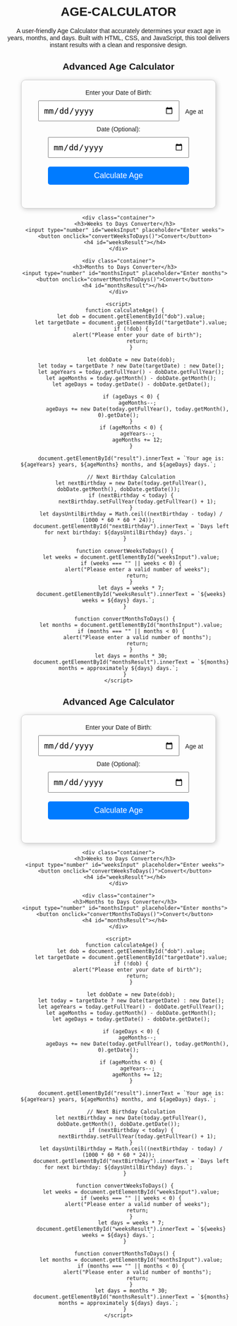 # AGE-CALCULATOR
A user-friendly Age Calculator that accurately determines your exact age in years, months, and days. Built with HTML, CSS, and JavaScript, this tool delivers instant results with a clean and responsive design.
<!DOCTYPE html>
<html lang="en">
<head>
    <meta charset="UTF-8">
    <meta name="viewport" content="width=device-width, initial-scale=1.0">
    <title>Advanced Age Calculator</title>
    <style>
        body {
            font-family: Arial, sans-serif;
            text-align: center;
            margin-top: 50px;
        }
        .container {
            max-width: 400px;
            margin: auto;
            padding: 20px;
            border: 1px solid #ccc;
            border-radius: 10px;
            box-shadow: 2px 2px 12px rgba(0, 0, 0, 0.2);
        }
        input, button {
            padding: 10px;
            margin: 10px;
            width: 80%;
            font-size: 18px;
        }
        button {
            cursor: pointer;
            background-color: #007bff;
            color: white;
            border: none;
            border-radius: 5px;
        }
        button:hover {
            background-color: #0056b3;
        }
    </style>
</head>
<body>
    <h2>Advanced Age Calculator</h2>
    <div class="container">
        <label for="dob">Enter your Date of Birth:</label>
        <input type="date" id="dob">
        <label for="targetDate">Age at Date (Optional):</label>
        <input type="date" id="targetDate">
        <button onclick="calculateAge()">Calculate Age</button>
        <h3 id="result"></h3>
        <h4 id="nextBirthday"></h4>
    </div>

    <div class="container">
        <h3>Weeks to Days Converter</h3>
        <input type="number" id="weeksInput" placeholder="Enter weeks">
        <button onclick="convertWeeksToDays()">Convert</button>
        <h4 id="weeksResult"></h4>
    </div>

    <div class="container">
        <h3>Months to Days Converter</h3>
        <input type="number" id="monthsInput" placeholder="Enter months">
        <button onclick="convertMonthsToDays()">Convert</button>
        <h4 id="monthsResult"></h4>
    </div>

    <script>
        function calculateAge() {
            let dob = document.getElementById("dob").value;
            let targetDate = document.getElementById("targetDate").value;
            if (!dob) {
                alert("Please enter your date of birth");
                return;
            }
            
            let dobDate = new Date(dob);
            let today = targetDate ? new Date(targetDate) : new Date();
            let ageYears = today.getFullYear() - dobDate.getFullYear();
            let ageMonths = today.getMonth() - dobDate.getMonth();
            let ageDays = today.getDate() - dobDate.getDate();

            if (ageDays < 0) {
                ageMonths--;
                ageDays += new Date(today.getFullYear(), today.getMonth(), 0).getDate();
            }
            if (ageMonths < 0) {
                ageYears--;
                ageMonths += 12;
            }

            document.getElementById("result").innerText = `Your age is: ${ageYears} years, ${ageMonths} months, and ${ageDays} days.`;
            
            // Next Birthday Calculation
            let nextBirthday = new Date(today.getFullYear(), dobDate.getMonth(), dobDate.getDate());
            if (nextBirthday < today) {
                nextBirthday.setFullYear(today.getFullYear() + 1);
            }
            let daysUntilBirthday = Math.ceil((nextBirthday - today) / (1000 * 60 * 60 * 24));
            document.getElementById("nextBirthday").innerText = `Days left for next birthday: ${daysUntilBirthday} days.`;
        }

        function convertWeeksToDays() {
            let weeks = document.getElementById("weeksInput").value;
            if (weeks === "" || weeks < 0) {
                alert("Please enter a valid number of weeks");
                return;
            }
            let days = weeks * 7;
            document.getElementById("weeksResult").innerText = `${weeks} weeks = ${days} days.`;
        }

        function convertMonthsToDays() {
            let months = document.getElementById("monthsInput").value;
            if (months === "" || months < 0) {
                alert("Please enter a valid number of months");
                return;
            }
            let days = months * 30;
            document.getElementById("monthsResult").innerText = `${months} months = approximately ${days} days.`;
        }
    </script>
</body>
</html>
<!DOCTYPE html>
<html lang="en">
<head>
    <meta charset="UTF-8">
    <meta name="viewport" content="width=device-width, initial-scale=1.0">
    <title>Advanced Age Calculator</title>
    <style>
        body {
            font-family: Arial, sans-serif;
            text-align: center;
            margin-top: 50px;
        }
        .container {
            max-width: 400px;
            margin: auto;
            padding: 20px;
            border: 1px solid #ccc;
            border-radius: 10px;
            box-shadow: 2px 2px 12px rgba(0, 0, 0, 0.2);
        }
        input, button {
            padding: 10px;
            margin: 10px;
            width: 80%;
            font-size: 18px;
        }
        button {
            cursor: pointer;
            background-color: #007bff;
            color: white;
            border: none;
            border-radius: 5px;
        }
        button:hover {
            background-color: #0056b3;
        }
    </style>
</head>
<body>
    <h2>Advanced Age Calculator</h2>
    <div class="container">
        <label for="dob">Enter your Date of Birth:</label>
        <input type="date" id="dob">
        <label for="targetDate">Age at Date (Optional):</label>
        <input type="date" id="targetDate">
        <button onclick="calculateAge()">Calculate Age</button>
        <h3 id="result"></h3>
        <h4 id="nextBirthday"></h4>
    </div>

    <div class="container">
        <h3>Weeks to Days Converter</h3>
        <input type="number" id="weeksInput" placeholder="Enter weeks">
        <button onclick="convertWeeksToDays()">Convert</button>
        <h4 id="weeksResult"></h4>
    </div>

    <div class="container">
        <h3>Months to Days Converter</h3>
        <input type="number" id="monthsInput" placeholder="Enter months">
        <button onclick="convertMonthsToDays()">Convert</button>
        <h4 id="monthsResult"></h4>
    </div>

    <script>
        function calculateAge() {
            let dob = document.getElementById("dob").value;
            let targetDate = document.getElementById("targetDate").value;
            if (!dob) {
                alert("Please enter your date of birth");
                return;
            }
            
            let dobDate = new Date(dob);
            let today = targetDate ? new Date(targetDate) : new Date();
            let ageYears = today.getFullYear() - dobDate.getFullYear();
            let ageMonths = today.getMonth() - dobDate.getMonth();
            let ageDays = today.getDate() - dobDate.getDate();

            if (ageDays < 0) {
                ageMonths--;
                ageDays += new Date(today.getFullYear(), today.getMonth(), 0).getDate();
            }
            if (ageMonths < 0) {
                ageYears--;
                ageMonths += 12;
            }

            document.getElementById("result").innerText = `Your age is: ${ageYears} years, ${ageMonths} months, and ${ageDays} days.`;
            
            // Next Birthday Calculation
            let nextBirthday = new Date(today.getFullYear(), dobDate.getMonth(), dobDate.getDate());
            if (nextBirthday < today) {
                nextBirthday.setFullYear(today.getFullYear() + 1);
            }
            let daysUntilBirthday = Math.ceil((nextBirthday - today) / (1000 * 60 * 60 * 24));
            document.getElementById("nextBirthday").innerText = `Days left for next birthday: ${daysUntilBirthday} days.`;
        }

        function convertWeeksToDays() {
            let weeks = document.getElementById("weeksInput").value;
            if (weeks === "" || weeks < 0) {
                alert("Please enter a valid number of weeks");
                return;
            }
            let days = weeks * 7;
            document.getElementById("weeksResult").innerText = `${weeks} weeks = ${days} days.`;
        }

        function convertMonthsToDays() {
            let months = document.getElementById("monthsInput").value;
            if (months === "" || months < 0) {
                alert("Please enter a valid number of months");
                return;
            }
            let days = months * 30;
            document.getElementById("monthsResult").innerText = `${months} months = approximately ${days} days.`;
        }
    </script>
</body>
</html>
